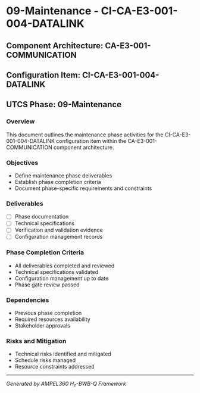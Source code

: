 # 09-Maintenance - CI-CA-E3-001-004-DATALINK

## Component Architecture: CA-E3-001-COMMUNICATION
## Configuration Item: CI-CA-E3-001-004-DATALINK
## UTCS Phase: 09-Maintenance

### Overview
This document outlines the maintenance phase activities for the CI-CA-E3-001-004-DATALINK configuration item within the CA-E3-001-COMMUNICATION component architecture.

### Objectives
- Define maintenance phase deliverables
- Establish phase completion criteria
- Document phase-specific requirements and constraints

### Deliverables
- [ ] Phase documentation
- [ ] Technical specifications
- [ ] Verification and validation evidence
- [ ] Configuration management records

### Phase Completion Criteria
- All deliverables completed and reviewed
- Technical specifications validated
- Configuration management up to date
- Phase gate review passed

### Dependencies
- Previous phase completion
- Required resources availability
- Stakeholder approvals

### Risks and Mitigation
- Technical risks identified and mitigated
- Schedule risks managed
- Resource constraints addressed

---
*Generated by AMPEL360 H₂-BWB-Q Framework*
